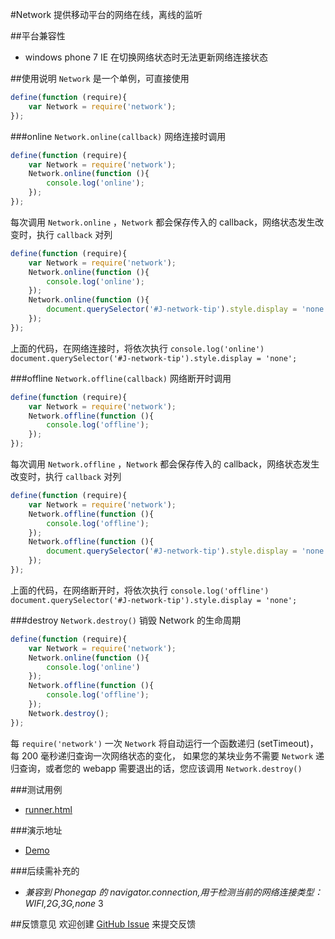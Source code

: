 #Network
提供移动平台的网络在线，离线的监听

##平台兼容性
- windows phone 7 IE 在切换网络状态时无法更新网络连接状态

##使用说明
`Network` 是一个单例，可直接使用

```js
define(function (require){
    var Network = require('network');
});
```

###online `Network.online(callback)`
网络连接时调用
```js
define(function (require){
    var Network = require('network');
    Network.online(function (){
        console.log('online');
    });
});
```
每次调用 `Network.online` ，`Network` 都会保存传入的 callback，网络状态发生改变时，执行 `callback` 对列
```js
define(function (require){
    var Network = require('network');
    Network.online(function (){
        console.log('online');
    });
    Network.online(function (){
        document.querySelector('#J-network-tip').style.display = 'none';
    });
});
```
上面的代码，在网络连接时，将依次执行 `console.log('online')` `document.querySelector('#J-network-tip').style.display = 'none';`

###offline  `Network.offline(callback)`
网络断开时调用
```js
define(function (require){
    var Network = require('network');
    Network.offline(function (){
        console.log('offline');
    });
});
```
每次调用 `Network.offline` ，`Network` 都会保存传入的 callback，网络状态发生改变时，执行 `callback` 对列
```js
define(function (require){
    var Network = require('network');
    Network.offline(function (){
        console.log('offline');
    });
    Network.offline(function (){
        document.querySelector('#J-network-tip').style.display = 'none';
    });
});
```
上面的代码，在网络断开时，将依次执行 `console.log('offline')` `document.querySelector('#J-network-tip').style.display = 'none';`

###destroy `Network.destroy()`
销毁 Network 的生命周期
```js
define(function (require){
    var Network = require('network');
    Network.online(function (){
        console.log('online')
    });
    Network.offline(function (){
        console.log('offline');
    });
    Network.destroy();
});
```
每 `require('network')` 一次 `Network` 将自动运行一个函数递归 (setTimeout)，每 200 毫秒递归查询一次网络状态的变化，
如果您的某块业务不需要 `Network` 递归查询，或者您的 webapp 需要退出的话，您应该调用 `Network.destroy()`

###测试用例
- [runner.html](../lib/network/tests/runner.html)

###演示地址
- [Demo](../lib/network/examples/network.html)

###后续需补充的
-    *兼容到 Phonegap 的 navigator.connection,用于检测当前的网络连接类型：WIFI,2G,3G,none*
     3

##反馈意见
欢迎创建 [GitHub Issue](http://github.com/alipay/handy/issues/new) 来提交反馈